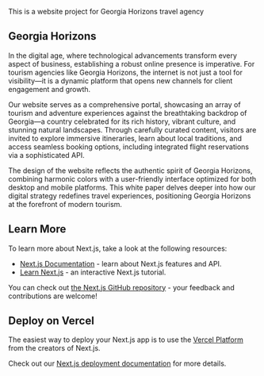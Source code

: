 This is a website project for Georgia Horizons travel agency

## Georgia Horizons

In the digital age, where technological advancements transform every aspect of business, establishing a robust online presence is imperative. For tourism agencies like Georgia Horizons, the internet is not just a tool for visibility—it is a dynamic platform that opens new channels for client engagement and growth.

Our website serves as a comprehensive portal, showcasing an array of tourism and adventure experiences against the breathtaking backdrop of Georgia—a country celebrated for its rich history, vibrant culture, and stunning natural landscapes. Through carefully curated content, visitors are invited to explore immersive itineraries, learn about local traditions, and access seamless booking options, including integrated flight reservations via a sophisticated API.

The design of the website reflects the authentic spirit of Georgia Horizons, combining harmonic colors with a user-friendly interface optimized for both desktop and mobile platforms. This white paper delves deeper into how our digital strategy redefines travel experiences, positioning Georgia Horizons at the forefront of modern tourism.  

## Learn More

To learn more about Next.js, take a look at the following resources:

- [Next.js Documentation](https://nextjs.org/docs) - learn about Next.js features and API.
- [Learn Next.js](https://nextjs.org/learn) - an interactive Next.js tutorial.

You can check out [the Next.js GitHub repository](https://github.com/vercel/next.js) - your feedback and contributions are welcome!

## Deploy on Vercel

The easiest way to deploy your Next.js app is to use the [Vercel Platform](https://vercel.com/new?utm_medium=default-template&filter=next.js&utm_source=create-next-app&utm_campaign=create-next-app-readme) from the creators of Next.js.

Check out our [Next.js deployment documentation](https://nextjs.org/docs/app/building-your-application/deploying) for more details.
